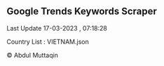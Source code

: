 

## Google Trends Keywords Scraper 
 
Last Update 17-03-2023 , 07:18:28

Country List :
VIETNAM.json



© Abdul Muttaqin 
